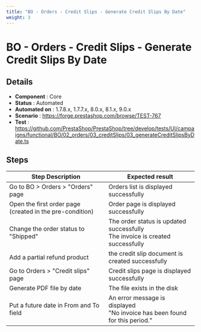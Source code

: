 ```yaml
---
title: "BO - Orders - Credit Slips - Generate Credit Slips By Date"
weight: 3
---
```


# BO - Orders - Credit Slips - Generate Credit Slips By Date
## Details
* **Component** : Core
* **Status** : Automated
* **Automated on** : 1.7.8.x, 1.7.7.x, 8.0.x, 8.1.x, 9.0.x
* **Scenario** : https://forge.prestashop.com/browse/TEST-767
* **Test** : https://github.com/PrestaShop/PrestaShop/tree/develop/tests/UI/campaigns/functional/BO/02_orders/03_creditSlips/03_generateCreditSlipsByDate.ts

## Steps
| Step Description | Expected result |
| ----- | ----- |
| Go to BO > Orders > "Orders" page | Orders list is displayed successfully |
| Open the first order page (created in the pre-condition) | Order page is displayed successfully |
| Change the order status to "Shipped" | The order status is updated successfully<br>The invoice is created successfully |
| Add a partial refund product | the credit slip document is created successfully |
| Go to Orders > "Credit slips" page | Credit slips page is displayed successfully |
| Generate PDF file by date | The file exists in the disk |
| Put a future date in From and To field | An error message is displayed<br>"No invoice has been found for this period." |
